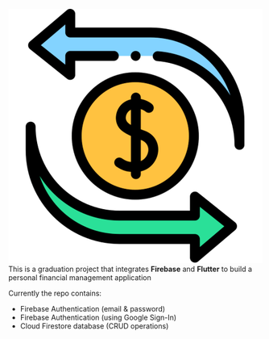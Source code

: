 ![logo](assets/images/logo.png)
This is a graduation project that integrates **Firebase** and **Flutter** to build a personal financial management application

Currently the repo contains:

* Firebase Authentication (email & password)
* Firebase Authentication (using Google Sign-In)
* Cloud Firestore database (CRUD operations)
